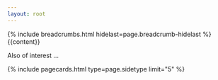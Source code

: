 ```yaml
---
layout: root
---
```

<div class="container-fluid bg-dark py-3 py-md-5 bg-accent-prime pt-5 g-0">
    <div class="container pt-1 pt-sm-3">
        <div class="container bg-dark text-light rounded p-3 bg-content-prime mt-5">
            <div class="row p-sm-3">
                <div class="col-lg-9">
                    {% include breadcrumbs.html hidelast=page.breadcrumb-hidelast %}
                    <div class="general-content">
                        {{content}}
                    </div>
                </div>
                <div class="col-lg-3 notd-none notd-sm-block pt-5 pt-sm-0">
                    <p class="small">Also of interest ...</p>
                    <div class="notpt-3 p-4 pb-1 bg-accent-secondary rounded">
                        {% include pagecards.html type=page.sidetype limit="5" %}
                    </div>
                </div>
            </div>
            <div class="row my-3">
            </div>
        </div>
    </div>
</div>